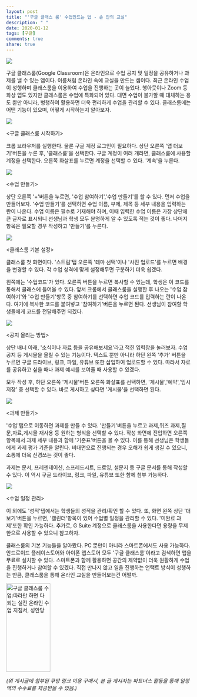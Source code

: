 ```yaml
---
layout: post
title: "'구글 클래스 룸' 수업만드는 법 - 손 안의 교실"
description: " "
date: 2020-01-12
tags: [구글]
comments: true
share: true
---
```




[![](https://post-phinf.pstatic.net/MjAyMDA1MjVfMjEy/MDAxNTkwMzcxODgyODI0.yR94pwLI9xyPPVXzsO0KarV2FVZzvee3Q8dDDXIyKnkg.5wcOV9t-iPo8O4ijahY99xQmEYZ0q3DgovcttVgmcbQg.JPEG/001_08rnBjP.jpg?type=w1200)](https://post.naver.com/viewer/postView.nhn?volumeNo=28357802&memberNo=11778559&searchKeyword=%EA%B5%AC%EA%B8%80%ED%81%B4%EB%9E%98%EC%8A%A4%EB%A3%B8&searchRank=1#)

구글 클래스룸(Google Classroom)은 온라인으로 수업 공지 및 일정을 공유하거나 과제를 낼 수 있는 앱이다. 이름처럼 온라인 속에 교실을 만드는 셈이다. 최근 온라인 수업이 성행하며 클래스룸을 이용하여 수업을 진행하는 곳이 늘었다. 행아웃이나 Zoom 등 화상 앱도 있지만 클래스룸은 수업에 특화되어 있다. 대면 수업이 불가할 때 대체하는 용도 뿐만 아니라, 병행하여 활용하면 더욱 편리하게 수업을 관리할 수 있다. 클래스룸에는 어떤 기능이 있으며, 어떻게 시작하는지 알아보자.

[![](https://post-phinf.pstatic.net/MjAyMDA1MjVfNCAg/MDAxNTkwMzcxOTI0MDM1.AqaHk61HkNLxw9OrWgDs8cvlyj6CJjcds8sXdRZyMP4g.IBz6GvgXeLt0rwI993WRniXMT-AT9jxJDtfLNu5OCCIg.JPEG/003.jpg?type=w1200)](https://post.naver.com/viewer/postView.nhn?volumeNo=28357802&memberNo=11778559&searchKeyword=%EA%B5%AC%EA%B8%80%ED%81%B4%EB%9E%98%EC%8A%A4%EB%A3%B8&searchRank=1#)

<구글 클래스룸 시작하기>

크롬 브라우저를 실행한다. 물론 구글 계정 로그인이 필요하다. 상단 오른쪽 '앱 더보기'버튼을 누른 후, '클래스룸'을 선택한다. 구글 계정이 여러 개라면, 클래스룸에 사용할 계정을 선택한다. 오른쪽 화살표를 누르면 계정을 선택할 수 있다. '계속'을 누른다.

[![](https://post-phinf.pstatic.net/MjAyMDA1MjVfMTYy/MDAxNTkwMzcxOTQ1MjQw.uSZQoPOd_Mc1K75t8C0O4qxrRcuKrZvx67EggX46Tlkg.BypgB3nAE2rV0bxooc9Tz4sZJBX1WYxPVJa4JnyEC1Ug.JPEG/004.jpg?type=w1200)](https://post.naver.com/viewer/postView.nhn?volumeNo=28357802&memberNo=11778559&searchKeyword=%EA%B5%AC%EA%B8%80%ED%81%B4%EB%9E%98%EC%8A%A4%EB%A3%B8&searchRank=1#)

<수업 만들기>

상단 오른쪽 '+'버튼을 누르면, '수업 참여하기','수업 만들기'를 할 수 있다. 먼저 수업을 만들어보자. '수업 만들기'를 선택하면 수업 이름, 부제, 제목 등 세부 내용을 입력하는 란이 나온다. 수업 이름은 필수로 기재해야 하며, 이때 입력한 수업 이름은 가장 상단에 큰 글자로 표시되니 선생님과 학생 모두 분명하게 알 수 있도록 적는 것이 좋다. 나머지 항목은 필요할 경우 작성하고 '만들기'를 누른다.

[![](https://post-phinf.pstatic.net/MjAyMDA1MjVfMzQg/MDAxNTkwMzcxOTYyNjY3.PEi9SiJP4ydx_BS7l8d7-wzHz3ALEk1lPZJKdhpN6Fog.7iMgab0BCFfnOr5Xfb1xVliNQ8WeBACqAhUh2vM9kXcg.JPEG/005.jpg?type=w1200)](https://post.naver.com/viewer/postView.nhn?volumeNo=28357802&memberNo=11778559&searchKeyword=%EA%B5%AC%EA%B8%80%ED%81%B4%EB%9E%98%EC%8A%A4%EB%A3%B8&searchRank=1#)

<클래스룸 기본 설정>

클래스룸 첫 화면이다. '스트림'탭 오른쪽 '테마 선택'이나 '사진 업로드'를 누르면 배경을 변경할 수 있다. 각 수업 성격에 맞게 설정해두면 구분하기 더욱 쉽겠다.  
  
왼쪽에는 '수업코드'가 있다. 오른쪽 버튼을 누르면 복사할 수 있는데, 학생은 이 코드를 통해서 클래스에 들어올 수 있다. 앞서 크롬에서 클래스룸을 실행한 후 나오는 '수업 참여하기'와 '수업 만들기'항목 중 참여하기를 선택하면 수업 코드를 입력하는 란이 나온다. 여기에 복사한 코드를 붙여넣고 '참여하기'버튼을 누르면 된다. 선생님이 참여할 학생들에게 코드를 전달해주면 되겠다.

[![](https://post-phinf.pstatic.net/MjAyMDA1MjVfOTcg/MDAxNTkwMzcxOTgwOTMy.CA367sYasMfmazuObOjXa3fwzpuW63AigdytczyHoxYg.R_baOp96rufQwtujQF7RjFhEmVB8JCSRIXjLuSJbHzAg.JPEG/006.jpg?type=w1200)](https://post.naver.com/viewer/postView.nhn?volumeNo=28357802&memberNo=11778559&searchKeyword=%EA%B5%AC%EA%B8%80%ED%81%B4%EB%9E%98%EC%8A%A4%EB%A3%B8&searchRank=1#)

<공지 올리는 방법>

상단 배너 아래, '소식이나 자료 등을 공유해보세요'라고 적힌 입력창을 눌러보자. 수업 공지 등 게시물을 올릴 수 있는 기능이다. 텍스트 뿐만 아니라 하단 왼쪽 '추가' 버튼을 누르면 구글 드라이브, 링크, 파일, 유튜브 또한 삽입하여 업로드할 수 있다. 따라서 자료를 공유하고 싶을 때나 과제 예시를 보여줄 때 사용할 수 있겠다.  
  
모두 작성 후, 하단 오른쪽 '게시물'버튼 오른쪽 화살표를 선택하면, '게시물','예약','임시저장' 중 선택할 수 있다. 바로 게시하고 싶다면 '게시물'을 선택하면 된다.

[![](https://post-phinf.pstatic.net/MjAyMDA1MjVfNDcg/MDAxNTkwMzcxOTk0NzA5.iO227-_dzp0FgEr769CieUuswFXqwFa3ZggAQEwtcLMg.-151_PgG_bHJQpSiFGpAfPwX1ubF-Ka48x9q15VbnlIg.JPEG/007.jpg?type=w1200)](https://post.naver.com/viewer/postView.nhn?volumeNo=28357802&memberNo=11778559&searchKeyword=%EA%B5%AC%EA%B8%80%ED%81%B4%EB%9E%98%EC%8A%A4%EB%A3%B8&searchRank=1#)

<과제 만들기>

'수업'탭으로 이동하면 과제를 만들 수 있다. '만들기'버튼을 누르고 과제,퀴즈 과제,질문,자료,게시물 재사용 등 원하는 형식을 선택할 수 있다. 작성 화면에 진입하면 오른쪽 항목에서 과제 세부 내용과 함께 '기준표'버튼을 볼 수 있다. 이를 통해 선생님은 학생들에게 과제 평가 기준을 알린다. 비대면으로 진행되는 경우 오해가 쉽게 생길 수 있으니, 소통에 더욱 신경쓰는 것이 좋다.  
  
과제는 문서, 프레젠테이션, 스프레드시트, 드로잉, 설문지 등 구글 문서를 통해 작성할 수 있다. 이 역시 구글 드라이브, 링크, 파일, 유튜브 또한 함께 첨부 가능하다.

[![](https://post-phinf.pstatic.net/MjAyMDA1MjVfNDEg/MDAxNTkwMzcyMDEwMzU4.jY-0CG2S5-jRUNY4alKe-gQ7kYtcKFnYxykJbkyJsNIg.TqfMpAaBxrh7VDlr_yB0h5Q8lRWBupafKJfy_XbDYLwg.JPEG/008_%281%29.jpg?type=w1200)](https://post.naver.com/viewer/postView.nhn?volumeNo=28357802&memberNo=11778559&searchKeyword=%EA%B5%AC%EA%B8%80%ED%81%B4%EB%9E%98%EC%8A%A4%EB%A3%B8&searchRank=1#)

<수업 일정 관리>

이 외에도 '성적'탭에서는 학생들의 성적을 관리/확인 할 수 있다. 또, 화면 왼쪽 상단 '더보기'버튼을 누르면, '캘린더'항목이 있어 수업별 일정을 관리할 수 있다. '미완료 과제'또한 확인 가능하다. 추가로, G Suite 계정으로 클래스룸을 사용한다면 용량을 무제한으로 사용할 수 있으니 참고하자.  
  
클래스룸의 기본 기능들을 알아봤다. PC 뿐만이 아니라 스마트폰에서도 사용 가능하다. 안드로이드 플레이스토어와 아이폰 앱스토어 모두 '구글 클래스룸'이라고 검색하면 앱을 무료로 설치할 수 있다. 스마트폰과 함께 활용하면 공간의 제약없이 더욱 원활하게 수업을 진행하거나 참여할 수 있겠다. 직접 만나지 않고 일을 진행하는 언택트 방식이 성행하는 만큼, 클래스룸을 통해 온라인 교실을 만들어보는건 어떨까.


<a href="https://coupa.ng/bPr8fZ" target="_blank" referrerpolicy="unsafe-url"><img src="https://static.coupangcdn.com/image/affiliate/banner/5476bd906c727a59b9e1ec90fcec6b3f@2x.jpg" alt="구글 클래스룸 수업:따라만 하면 다 되는 실전 온라인 수업 지침서, 성안당" width="120" height="240"></a>

_(위 게시글에 첨부된 쿠팡 링크 이용 구매시, 본 글 게시자는 파트너스 활동을 통해 일정액의 수수료를 제공받을 수 있음.)_
